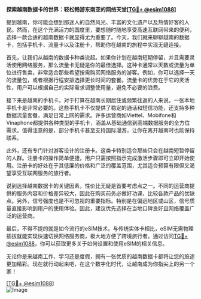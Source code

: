 **探索越南数据卡的世界：轻松畅游东南亚的网络天堂[[TG💪+ @esim1088](https://t.me/s/esim1088)]**

提到越南，你可能会想到那迷人的自然风光、丰富的文化遗产以及热情好客的人民。然而，在这个充满活力的国度里，要想随时随地享受高速互联网带来的便利，选择一款合适的越南数据卡就显得尤为重要了。今天，我们就来聊聊越南的数据卡，包括手机卡、流量卡以及注册卡，帮助你在越南的旅程中实现无缝连接。

首先，让我们从越南的数据卡种类说起。如果你计划在越南短期停留，并且需要灵活使用网络服务，那么流量卡无疑是你的最佳选择。这种卡通常以天数或流量为单位进行售卖，非常适合那些希望按需购买网络服务的游客。例如，你可以选择一天的流量包，或者根据行程安排选择更长时间的套餐。流量卡的优势在于它的灵活性，用户可以根据自己的实际需求调整使用量，避免不必要的浪费。

接下来是越南的手机卡。对于打算在越南长期居住或频繁往返的人来说，一张本地手机卡是非常必要的。这些手机卡不仅提供了稳定的通话和短信功能，还支持多种数据流量套餐，满足日常上网的需求。许多运营商如Viettel、Mobifone和Vinaphone都提供各种类型的手机卡，涵盖从基础通信到高端数据服务的全方位需求。值得注意的是，部分手机卡甚至支持国际漫游，让你在离开越南时也能保持联系。

此外，还有专门针对游客设计的注册卡。这类卡特别适合那些只会在越南短暂停留的人群。注册卡的操作简单便捷，用户只需按照指示完成激活步骤即可立即开始使用。注册卡的好处在于其低廉的价格和广泛的覆盖范围，尤其适合预算有限但又渴望享受互联网服务的旅行者。

说到选择越南数据卡的关键因素，性价比无疑是首要考虑点之一。不同的运营商提供的服务内容和价格差异较大，因此在购买前务必做好功课，比较各款产品的优缺点。另外，信号强度也是不可忽视的重要指标。特别是在偏远地区或山区，信号质量直接影响到用户的使用体验。因此，建议优先选择在当地口碑良好且网络覆盖广泛的运营商。

最后，不得不提的就是如今流行的eSIM技术。与传统实体卡相比，eSIM无需物理插拔就能实现快速切换网络服务商，极大地方便了跨境旅行者。通过访问[TG💪+ @esim1088](https://t.me/s/esim1088)，你可以获取更多关于如何设置和使用eSIM的相关信息。

无论你是来越南工作、学习还是度假，拥有一张优质的越南数据卡都将让您的旅途更加精彩。现在就行动起来吧，在这个数字化时代，让越南成为你指尖上的另一个家！

[[TG💪+ @esim1088](https://t.me/s/esim1088)]  
![Image](https://i.postimg.cc/4NQfJmqS/Snipaste-2025-05-13-00-14-12.png)